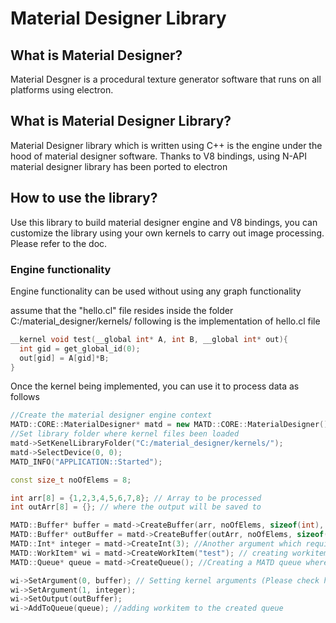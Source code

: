 # Material Designer Library

## What is Material Designer?

Material Desgner is a procedural texture generator software that runs on all platforms using electron.

## What is Material Designer Library?

Material Designer library which is written using C++ is the engine under the hood of material designer software. Thanks to V8 bindings, using N-API material designer library has been ported to electron

## How to use the library?

Use this library to build material designer engine and V8 bindings, you can customize the library using your own kernels to carry out image processing. Please refer to the doc.

### Engine functionality

Engine functionality can be used without using any graph functionality

assume that the "hello.cl" file resides inside the folder C:/material_designer/kernels/ following is the implementation of hello.cl file

```c
__kernel void test(__global int* A, int B, __global int* out){
  int gid = get_global_id(0);
  out[gid] = A[gid]*B;
}
```

Once the kernel being implemented, you can use it to process data as follows

```cpp
//Create the material designer engine context
MATD::CORE::MaterialDesigner* matd = new MATD::CORE::MaterialDesigner();
//Set library folder where kernel files been loaded
matd->SetKenelLibraryFolder("C:/material_designer/kernels/");
matd->SelectDevice(0, 0);
MATD_INFO("APPLICATION::Started");

const size_t noOfElems = 8;

int arr[8] = {1,2,3,4,5,6,7,8}; // Array to be processed
int outArr[8] = {}; // where the output will be saved to

MATD::Buffer* buffer = matd->CreateBuffer(arr, noOfElems, sizeof(int), MATD::ARG_TYPE::DEVICE_READ);  //Creating Matd buffer from the array
MATD::Buffer* outBuffer = matd->CreateBuffer(outArr, noOfElems, sizeof(int), MATD::ARG_TYPE::DEVICE_WRITE); //Creating out buffer that processed data need to save to
MATD::Int* integer = matd->CreateInt(3); //Another argument which required by the kernel
MATD::WorkItem* wi = matd->CreateWorkItem("test"); // creating workitem from the kernel (test.cl)
MATD::Queue* queue = matd->CreateQueue(); //Creating a MATD queue where the workitems will be enqueued to be processed

wi->SetArgument(0, buffer); // Setting kernel arguments (Please check hello.cl)
wi->SetArgument(1, integer);
wi->SetOutput(outBuffer);
wi->AddToQueue(queue); //adding workitem to the created queue

```
